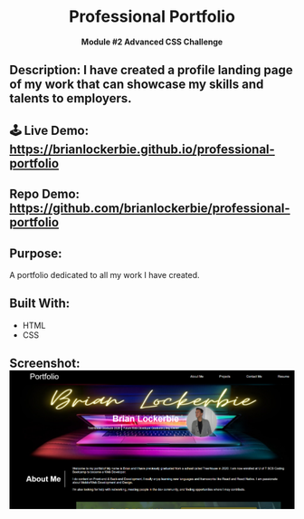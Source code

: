 <h1 align="center">Professional Portfolio</h1>
<p align="center"><b>Module #2 Advanced CSS Challenge</b></p>

## Description: I have created a profile landing page of my work that can showcase my skills and talents to employers.

## 🕹 Live Demo: https://brianlockerbie.github.io/professional-portfolio

## Repo Demo: https://github.com/brianlockerbie/professional-portfolio

## Purpose:
A portfolio dedicated to all my work I have created.

## Built With:
* HTML
* CSS

## Screenshot: <img src="./assets/images/portfolio_screenshot.png">